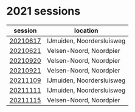 # 2021 sessions

session | location |
---|-------|
[20210617]() | IJmuiden, Noordersluisweg |
[20210621]() | Velsen-Noord, Noordpier |
[20210920]() | Velsen-Noord, Noordpier |
[20210921]() | Velsen-Noord, Noordpier |
[20211109]() | IJmuiden, Noordersluisweg |
[20211111]() | IJmuiden, Noordersluisweg |
[20211115]() | Velsen-Noord, Noordpier |
